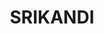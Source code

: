---
title: "SRIKANDI"
desc: "SRIKANDI adalah aplikasi umum pertama yang diresmikan berdasarkan Keputusan Menteri PANRB No. 679/2020 untuk kearsipan dinamis."
logo: /aplikasi-pusat/logo/srikandi.png
eurl: https://srikandi.arsip.go.id
---